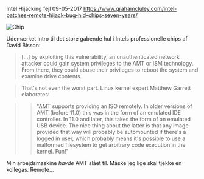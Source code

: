 Intel Hijacking fejl
09-05-2017
https://www.grahamcluley.com/intel-patches-remote-hijack-bug-hid-chips-seven-years/

![Chip](https://log.logiskhave.dk/static/20170509_chip.jpg)

Udemærket intro til det store gabende hul i Intels professionelle chips af David Bisson:

> [...] by exploiting this vulnerability, an unauthenticated network attacker could gain system privileges to the AMT or ISM technology. From there, they could abuse their privileges to reboot the system and examine drive contents.

> That's not even the worst part. Linux kernel expert Matthew Garrett elaborates:

>> "AMT supports providing an ISO remotely. In older versions of AMT (before 11.0) this was in the form of an emulated IDE controller. In 11.0 and later, this takes the form of an emulated USB device. The nice thing about the latter is that any image provided that way will probably be automounted if there's a logged in user, which probably means it's possible to use a malformed filesystem to get arbitrary code execution in the kernel. Fun!"

Min arbejdsmaskine _havde_ AMT slået til. Måske jeg lige skal tjekke en kollegas. Remote...
